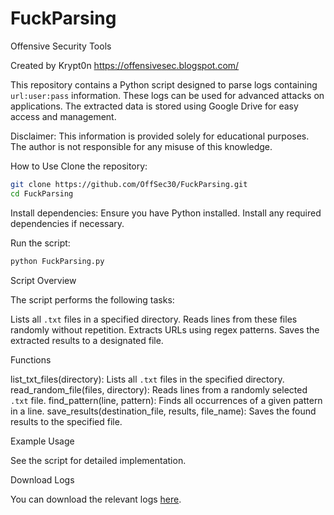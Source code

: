# FuckParsing
Offensive Security Tools

Created by Krypt0n https://offensivesec.blogspot.com/

This repository contains a Python script designed to parse logs containing `url:user:pass` information. These logs can be used for advanced attacks on applications. The extracted data is stored using Google Drive for easy access and management.

Disclaimer: This information is provided solely for educational purposes. The author is not responsible for any misuse of this knowledge.

How to Use
Clone the repository:
   ```bash
   git clone https://github.com/OffSec30/FuckParsing.git
   cd FuckParsing
   ```

Install dependencies:
   Ensure you have Python installed. Install any required dependencies if necessary.

Run the script:
   ```bash
   python FuckParsing.py
   ```

Script Overview

The script performs the following tasks:

Lists all `.txt` files in a specified directory.
Reads lines from these files randomly without repetition.
Extracts URLs using regex patterns.
Saves the extracted results to a designated file.

Functions

list_txt_files(directory): Lists all `.txt` files in the specified directory.
read_random_file(files, directory): Reads lines from a randomly selected `.txt` file.
find_pattern(line, pattern): Finds all occurrences of a given pattern in a line.
save_results(destination_file, results, file_name): Saves the found results to the specified file.

Example Usage

See the script for detailed implementation.

Download Logs

You can download the relevant logs [here](https://github.com/fastfire/deepdarkCTI/blob/main/telegram_infostealer.md).

